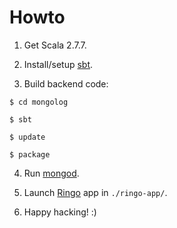 # Howto

 1. Get Scala 2.7.7.

 2. Install/setup [sbt].

 3. Build backend code:

  `$ cd mongolog`

  `$ sbt`

  `$ update`

  `$ package`

 4. Run [mongod].

 5. Launch [Ringo] app in `./ringo-app/`.

 6. Happy hacking! :)


  [sbt]: http://code.google.com/p/simple-build-tool/
  [mongod]: http://www.mongodb.org/
  [Ringo]: http://ringojs.org/
